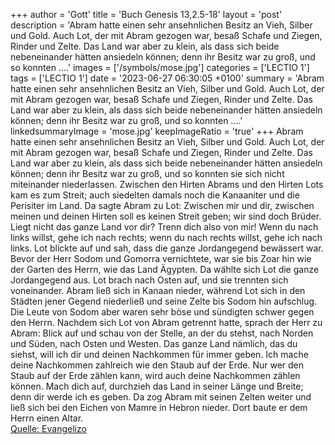 +++
author = 'Gott'
title = 'Buch Genesis 13,2.5-18'
layout = 'post'
description = 'Abram hatte einen sehr ansehnlichen Besitz an Vieh, Silber und Gold. Auch Lot, der mit Abram gezogen war, besaß Schafe und Ziegen, Rinder und Zelte. Das Land war aber zu klein, als dass sich beide nebeneinander hätten ansiedeln können; denn ihr Besitz war zu groß, und so konnten ....'
images = ['/symbols/mose.jpg']
categories = ['LECTIO 1']
tags = ['LECTIO 1']
date = '2023-06-27 06:30:05 +0100'
summary = 'Abram hatte einen sehr ansehnlichen Besitz an Vieh, Silber und Gold. Auch Lot, der mit Abram gezogen war, besaß Schafe und Ziegen, Rinder und Zelte. Das Land war aber zu klein, als dass sich beide nebeneinander hätten ansiedeln können; denn ihr Besitz war zu groß, und so konnten ....'
linkedsummaryImage = 'mose.jpg'
keepImageRatio = 'true'
+++
Abram hatte einen sehr ansehnlichen Besitz an Vieh, Silber und Gold.
Auch Lot, der mit Abram gezogen war, besaß Schafe und Ziegen, Rinder und Zelte.
Das Land war aber zu klein, als dass sich beide nebeneinander hätten ansiedeln können; denn ihr Besitz war zu groß, und so konnten sie sich nicht miteinander niederlassen.<!--more-->
Zwischen den Hirten Abrams und den Hirten Lots kam es zum Streit; auch siedelten damals noch die Kanaaniter und die Perisiter im Land.
Da sagte Abram zu Lot: Zwischen mir und dir, zwischen meinen und deinen Hirten soll es keinen Streit geben; wir sind doch Brüder.
Liegt nicht das ganze Land vor dir? Trenn dich also von mir! Wenn du nach links willst, gehe ich nach rechts; wenn du nach rechts willst, gehe ich nach links.
Lot blickte auf und sah, dass die ganze Jordangegend bewässert war. Bevor der Herr Sodom und Gomorra vernichtete, war sie bis Zoar hin wie der Garten des Herrn, wie das Land Ägypten.
Da wählte sich Lot die ganze Jordangegend aus. Lot brach nach Osten auf, und sie trennten sich voneinander.
Abram ließ sich in Kanaan nieder, während Lot sich in den Städten jener Gegend niederließ und seine Zelte bis Sodom hin aufschlug.
Die Leute von Sodom aber waren sehr böse und sündigten schwer gegen den Herrn.
Nachdem sich Lot von Abram getrennt hatte, sprach der Herr zu Abram: Blick auf und schau von der Stelle, an der du stehst, nach Norden und Süden, nach Osten und Westen.
Das ganze Land nämlich, das du siehst, will ich dir und deinen Nachkommen für immer geben.
Ich mache deine Nachkommen zahlreich wie den Staub auf der Erde. Nur wer den Staub auf der Erde zählen kann, wird auch deine Nachkommen zählen können.
Mach dich auf, durchzieh das Land in seiner Länge und Breite; denn dir werde ich es geben.
Da zog Abram mit seinen Zelten weiter und ließ sich bei den Eichen von Mamre in Hebron nieder. Dort baute er dem Herrn einen Altar.<br> [Quelle: Evangelizo](https://evangeliumtagfuertag.org/DE/gospel)